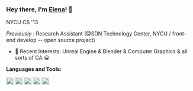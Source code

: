 ### Hey there, I'm [Elena](https://nanlioniya.github.io)! 👋
<p>NYCU CS '13</p>

_Previously_ :  Research Assistant (@SDN Technology Center, NYCU / front-end develop -- open source project)
<br>
- 🌱 Recent Interests: Unreal Engine & Blender & Computer Graphics & all sorts of CA 😀   

**Languages and Tools:**  

<code><img height="20" src="https://raw.githubusercontent.com/isocpp/logos/master/cpp_logo.png"></code>
<code><img height="20" src="https://www.freepnglogos.com/uploads/html5-logo-png/html5-logo-html-logo-0.png"></code>
<code><img height="20" src="https://cdn-icons-png.flaticon.com/512/732/732190.png"></code>
<code><img height="20" src="https://cdn-icons-png.flaticon.com/512/5968/5968292.png"></code>  <code><img height="20" src="https://cdn-icons-png.flaticon.com/512/5968/5968350.png"></code>  
